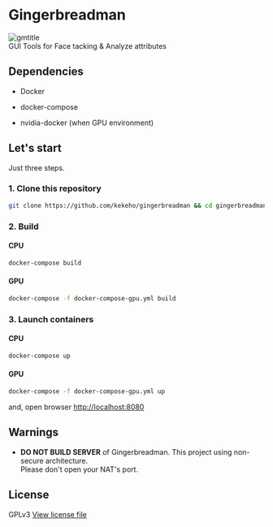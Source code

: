 # Gingerbreadman

![gmtitle](docs/logo/gmtitle.svg)  
GUI Tools for Face tacking & Analyze attributes

## Dependencies

- Docker

- docker-compose

- nvidia-docker (when GPU environment)

## Let's start

Just three steps.

### 1. Clone this repository

```sh
git clone https://github.com/kekeho/gingerbreadman && cd gingerbreadman
```

### 2. Build

#### CPU

```sh
docker-compose build
```

#### GPU

```sh
docker-compose -f docker-compose-gpu.yml build
```

### 3. Launch containers

#### CPU

```sh
docker-compose up
```

#### GPU

```sh
docker-compose -f docker-compose-gpu.yml up
```

and, open browser [http://localhost:8080](http://localhost:8080)

## Warnings

- **DO NOT BUILD SERVER** of Gingerbreadman.
    This project using non-secure architecture.  
    Please don't open your NAT's port.

## License

GPLv3 [View license file](./LICENSE)
